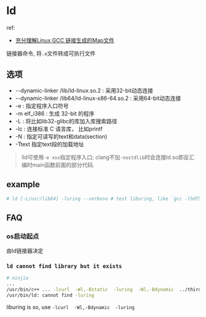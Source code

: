 # ld
ref:
- [充分理解Linux GCC 链接生成的Map文件](https://zhuanlan.zhihu.com/p/502051758)

链接器命令, 将`.o`文件转成可执行文件

## 选项
- --dynamic-linker /lib/ld-linux.so.2 : 采用32-bit动态连接
- --dynamic-linker /lib64/ld-linux-x86-64.so.2 : 采用64-bit动态连接
- -e : 指定程序入口符号
- -m elf_i386 : 生成 32-bit 的程序
- -L : 将比如lib32-glibc的库加入库搜索路径
- -lc : 连接标准 C 语言库， 比如printf
- -N : 指定可读写的text和data(section)
- -Ttext 指定text段的加载地址

> lld可使用`-e xxx`指定程序入口; clang不加`-nostdlib`时会连接ld.so即反汇编时main函数前面的部分代码.

## example
```bash
# ld [-L/usr/lib64] -luring --verbose # test liburing, like `gcc -lhdf5 --verbose`
```

## FAQ
### os启动起点
由ld链接器决定

### `ld cannot find library but it exists`
```bash
# ninjia
...
/usr/bin/c++ ... -lcurl  -Wl,-Bstatic  -luring  -Wl,-Bdynamic  ../thirdParty/isa-l_crypto/.libs/libisal_crypto.a  bin/libhashtable.a  -lm  -lrt  -ldl  -lrdmacm  -libverbs  -lpthread ...
/usr/bin/ld: cannot find -luring
```

liburing is so, use `-lcurl  -Wl,-Bdynamic  -luring`
